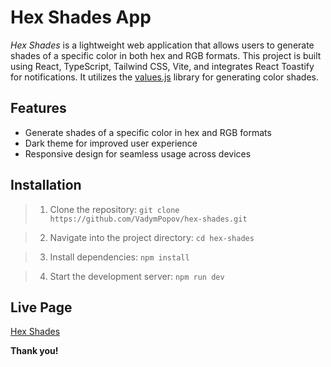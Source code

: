 # Hex Shades App

_Hex Shades_ is a lightweight web application that allows users to generate shades of a specific color in both hex and RGB formats. This project is built using React, TypeScript, Tailwind CSS, Vite, and integrates React Toastify for notifications. It utilizes the [values.js](https://noeldelgado.github.io/values.js/) library for generating color shades.

## Features

-   Generate shades of a specific color in hex and RGB formats
-   Dark theme for improved user experience
-   Responsive design for seamless usage across devices

## Installation

> 1. Clone the repository:
>    `git clone https://github.com/VadymPopov/hex-shades.git`

> 2. Navigate into the project directory:
>    `cd hex-shades`

> 3. Install dependencies:
>    `npm install`

> 4. Start the development server:
>    `npm run dev`

## Live Page

[Hex Shades](https://vadympopov.github.io/hex-shades/)

**Thank you!**

